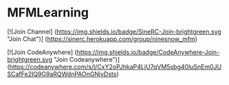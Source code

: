 # MFMLearning

[![Join Channel] (https://img.shields.io/badge/SineRC-Join-brightgreen.svg "Join Chat")] (https://sinerc.herokuapp.com/group/ninesnow_mfm)

[![Join CodeAnywhere] (https://img.shields.io/badge/CodeAnywhere-Join-brightgreen.svg "Join Codeanywhere")] (https://codeanywhere.com/s/l/CxY2oPJhkaP4LjU7qVM5sbg40luSnEm0JUSCafFe2IQ9G9aRQWdnPAOnGNjvDsts)

